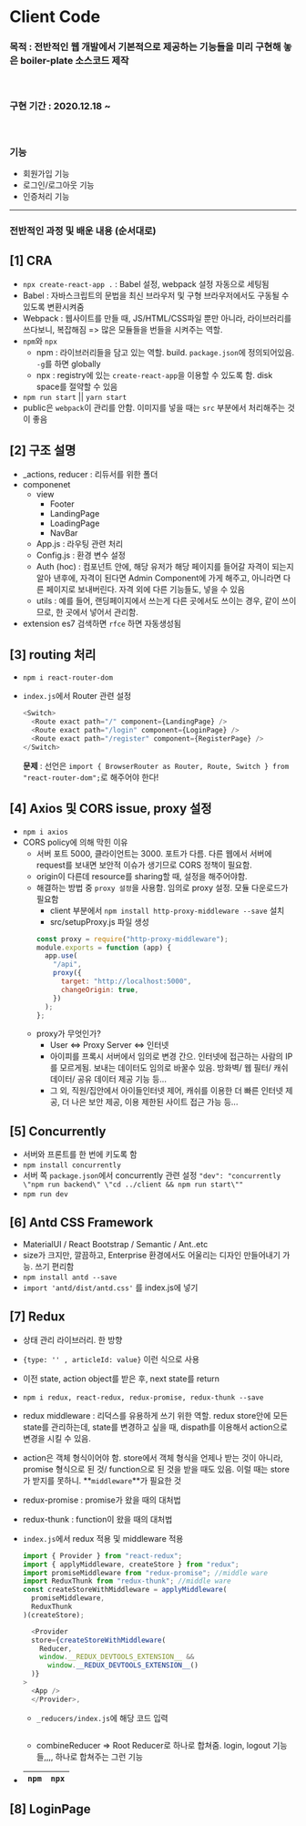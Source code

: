 # Client Code

### 목적 : 전반적인 웹 개발에서 기본적으로 제공하는 기능들을 미리 구현해 놓은 boiler-plate 소스코드 제작

<br>

### 구현 기간 : 2020.12.18 ~

<br>

### 기능

- 회원가입 기능
- 로그인/로그아웃 기능
- 인증처리 기능
  <br>

<hr>

### 전반적인 과정 및 배운 내용 (순서대로)

## [1] CRA

- `npx create-react-app .` : Babel 설정, webpack 설정 자동으로 세팅됨
- Babel : 자바스크립트의 문법을 최신 브라우저 및 구형 브라우저에서도 구동될 수 있도록 변환시켜줌
- Webpack : 웹사이트를 만들 때, JS/HTML/CSS파일 뿐만 아니라, 라이브러리를 쓰다보니, 복잡해짐 => 많은 모듈들을 번들을 시켜주는 역할.
- `npm`와 `npx`
  - npm : 라이브러리들을 담고 있는 역할. build. `package.json`에 정의되어있음. `-g`를 하면 globally
  - npx : registry에 있는 `create-react-app`을 이용할 수 있도록 함. disk space를 절약할 수 있음
- `npm run start` || `yarn start`
- public은 `webpack`이 관리를 안함. 이미지를 넣을 때는 `src` 부분에서 처리해주는 것이 좋음

## [2] 구조 설명

- \_actions, reducer : 리듀서를 위한 폴더
- componenet
  - view
    - Footer
    - LandingPage
    - LoadingPage
    - NavBar
  - App.js : 라우팅 관련 처리
  - Config.js : 환경 변수 설정
  - Auth (hoc) : 컴포넌트 안에, 해당 유저가 해당 페이지를 들어갈 자격이 되는지 알아 낸후에, 자격이 된다면 Admin Component에 가게 해주고, 아니라면 다른 페이지로 보내버린다. 자격 외에 다른 기능들도, 넣을 수 있음
  - utils : 예를 들어, 랜딩페이지에서 쓰는게 다른 곳에서도 쓰이는 경우, 같이 쓰이므로, 한 곳에서 넣어서 관리함.
- extension es7 검색하면 `rfce` 하면 자동생성됨

## [3] routing 처리

- `npm i react-router-dom`
- `index.js`에서 Router 관련 설정

  ```javascript
  <Switch>
    <Route exact path="/" component={LandingPage} />
    <Route exact path="/login" component={LoginPage} />
    <Route exact path="/register" component={RegisterPage} />
  </Switch>
  ```

  **문제** : 선언은 `import { BrowserRouter as Router, Route, Switch } from "react-router-dom";`로 해주어야 한다!

## [4] Axios 및 CORS issue, proxy 설정

- `npm i axios`
- CORS policy에 의해 막힌 이유
  - 서버 포트 5000, 클라이언트는 3000. 포트가 다름. 다른 웹에서 서버에 request를 보내면 보안적 이슈가 생기므로 CORS 정책이 필요함.
  - origin이 다른데 resource를 sharing할 때, 설정을 해주어야함.
  - 해결하는 방법 중 `proxy 설정`을 사용함. 임의로 proxy 설정. 모듈 다운로드가 필요함
    - client 부분에서 `npm install http-proxy-middleware --save` 설치
    - src/setupProxy.js 파일 생성
    ```javascript
    const proxy = require("http-proxy-middleware");
    module.exports = function (app) {
      app.use(
        "/api",
        proxy({
          target: "http://localhost:5000",
          changeOrigin: true,
        })
      );
    };
    ```
  - proxy가 무엇인가?
    - User <=> Proxy Server <=> 인터넷
    - 아이피를 프록시 서버에서 임의로 변경 간으. 인터넷에 접근하는 사람의 IP를 모르게됨. 보내는 데이터도 임의로 바꿀수 있음. 방화벽/ 웹 필터/ 캐쉬 데이터/ 공유 데이터 제공 기능 등...
    - 그 외, 직원/집안에서 아이들인터넷 제어, 캐쉬를 이용한 더 빠른 인터넷 제공, 더 나은 보안 제공, 이용 제한된 사이트 접근 가능 등...

## [5] Concurrently

- 서버와 프론트를 한 번에 키도록 함
- `npm install concurrently`
- 서버 쪽 `package.json`에서 concurrently 관련 설정
  `"dev": "concurrently \"npm run backend\" \"cd ../client && npm run start\""`
- `npm run dev`

## [6] Antd CSS Framework

- MaterialUI / React Bootstrap / Semantic / Ant..etc
- size가 크지만, 깔끔하고, Enterprise 환경에서도 어울리는 디자인 만들어내기 가능. 쓰기 편리함
- `npm install antd --save`
- `import 'antd/dist/antd.css'` 를 index.js에 넣기

## [7] Redux

- 상태 관리 라이브러리. 한 방향
- `{type: '' , articleId: value}` 이런 식으로 사용
- 이전 state, action object를 받은 후, next state를 return
- `npm i redux, react-redux, redux-promise, redux-thunk --save`
- redux middleware : 리덕스를 유용하게 쓰기 위한 역할. redux store안에 모든 state를 관리하는데, state를 변경하고 싶을 때, dispath를 이용해서 action으로 변경을 시킬 수 있음.
- action은 객체 형식이어야 함. store에서 객체 형식을 언제나 받는 것이 아니라, promise 형식으로 된 것/ function으로 된 것을 받을 때도 있음. 이럴 때는 store가 받지를 못하니. **`middleware`**가 필요한 것
- redux-promise : promise가 왔을 때의 대처법
- redux-thunk : function이 왔을 때의 대처법
- `index.js`에서 redux 적용 및 middleware 적용

  ```javascript
  import { Provider } from "react-redux";
  import { applyMiddleware, createStore } from "redux";
  import promiseMiddleware from "redux-promise"; //middle ware
  import ReduxThunk from "redux-thunk"; //middle ware
  const createStoreWithMiddleware = applyMiddleware(
    promiseMiddleware,
    ReduxThunk
  )(createStore);
  ```

  ```javascript
    <Provider
    store={createStoreWithMiddleware(
      Reducer,
      window.__REDUX_DEVTOOLS_EXTENSION__ &&
        window.__REDUX_DEVTOOLS_EXTENSION__()
    )}
  >
    <App />
    </Provider>,
  ```

  - `_reducers/index.js`에 해당 코드 입력

  ```javascript

  ```

  - combineReducer => Root Reducer로 하나로 합쳐줌. login, logout 기능들,,,, 하나로 합쳐주는 그런 기능

- | `npm` | `npx` |
  | ----- | ----- |

## [8] LoginPage
